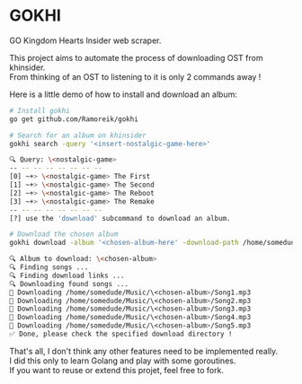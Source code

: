 # GOKHI
GO Kingdom Hearts Insider web scraper.  
  
This project aims to automate the process of downloading OST from khinsider.  
From thinking of an OST to listening to it is only 2 commands away !  
  
Here is a little demo of how to install and download an album:  
```bash
# Install gokhi
go get github.com/Ramoreik/gokhi

# Search for an album on khinsider
gokhi search -query '<insert-nostalgic-game-here>'

🔍 Query: \<nostalgic-game>
-- -- -- -- -- -- -- --
[0] ~+> \<nostalgic-game> The First
[1] ~+> \<nostalgic-game> The Second
[2] ~+> \<nostalgic-game> The Reboot
[3] ~+> \<nostalgic-game> The Remake
-- -- -- -- -- -- -- --
[?] use the 'download' subcommand to download an album.

# Download the chosen album 
gokhi download -album '<chosen-album-here' -download-path /home/somedude/Music/

🔍 Album to download: \<chosen-album>
🔍 Finding songs ...
🔍 Finding download links ...
🔍 Downloading found songs ...
🔽 Downloading /home/somedude/Music/\<chosen-album>/Song1.mp3
🔽 Downloading /home/somedude/Music/\<chosen-album>/Song2.mp3
🔽 Downloading /home/somedude/Music/\<chosen-album>/Song3.mp3
🔽 Downloading /home/somedude/Music/\<chosen-album>/Song4.mp3
🔽 Downloading /home/somedude/Music/\<chosen-album>/Song5.mp3
✅ Done, please check the specified download directory !

```
  
That's all, I don't think any other features need to be implemented really.  
I did this only to learn Golang and play with some goroutines.  
If you want to reuse or extend this projet, feel free to fork.  
  

